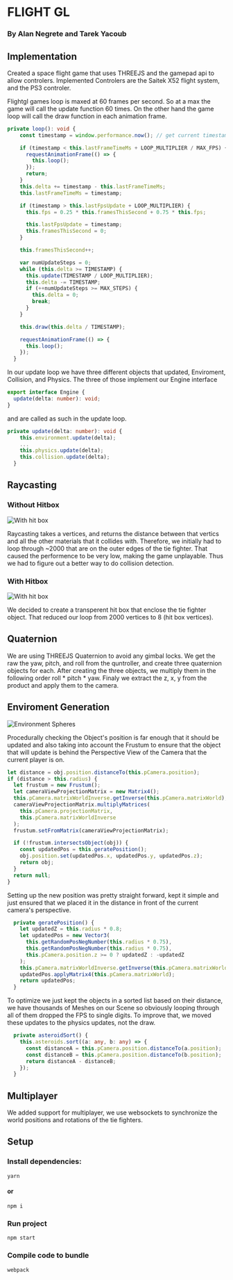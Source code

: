 # FLIGHT GL

### By Alan Negrete and Tarek Yacoub

## Implementation

Created a space flight game that uses THREEJS and the gamepad api to allow controlers. Implemented Controlers are the Saitek X52 flight system,
and the PS3 controler.

Flightgl games loop is maxed at 60 frames per second. So at a max the game will call the update function 60 times. On the other hand the game loop will call the draw function in each animation frame.

```typescript
private loop(): void {
    const timestamp = window.performance.now(); // get current timestamp

    if (timestamp < this.lastFrameTimeMs + LOOP_MULTIPLIER / MAX_FPS) {
      requestAnimationFrame(() => {
        this.loop();
      });
      return;
    }
    this.delta += timestamp - this.lastFrameTimeMs;
    this.lastFrameTimeMs = timestamp;

    if (timestamp > this.lastFpsUpdate + LOOP_MULTIPLIER) {
      this.fps = 0.25 * this.framesThisSecond + 0.75 * this.fps;

      this.lastFpsUpdate = timestamp;
      this.framesThisSecond = 0;
    }

    this.framesThisSecond++;

    var numUpdateSteps = 0;
    while (this.delta >= TIMESTAMP) {
      this.update(TIMESTAMP / LOOP_MULTIPLIER);
      this.delta -= TIMESTAMP;
      if (++numUpdateSteps >= MAX_STEPS) {
        this.delta = 0;
        break;
      }
    }

    this.draw(this.delta / TIMESTAMP);

    requestAnimationFrame(() => {
      this.loop();
    });
  }
```

In our update loop we have three different objects that updated, Enviroment, Collision, and Physics. The three of those implement our Engine interface

```typescript
export interface Engine {
  update(delta: number): void;
}
```

and are called as such in the update loop.

```typescript
private update(delta: number): void {
    this.environment.update(delta);
    ...
    this.physics.update(delta);
    this.collision.update(delta);
  }
```

## Raycasting

### Without Hitbox

![With hit box](./assets/wohitbox.png)

Raycasting takes a vertices, and returns the distance between that vertics and all the other materials that it collides with. Therefore, we initially had to loop through ~2000 that are on the outer edges of the tie fighter. That caused the performence to be very low, making the game unplayable. Thus we had to figure out a better way to do collision detection.

### With Hitbox

![With hit box](./assets/whitbox.png)

We decided to create a transperent hit box that enclose the tie fighter object. That reduced our loop from 2000 vertices to 8 (hit box vertices).

## Quaternion

We are using THREEJS Quaternion to avoid any gimbal locks. We get the raw the yaw, pitch, and roll from the quntroller, and create three quaternion objects for each. After creating the three objects, we multiply them in the following order roll * pitch * yaw. Finaly we extract the z, x, y from the product and apply them to the camera.

## Enviroment Generation

![Environment Spheres](./assets/env1.PNG)

Procedurally checking the Object's position is far enough that it should be updated and also taking into account the Frustum to ensure that the object that will update is behind the Perspective View of the Camera that the current player is on.

```typescript
let distance = obj.position.distanceTo(this.pCamera.position);
if (distance > this.radius) {
  let frustum = new Frustum();
  let cameraViewProjectionMatrix = new Matrix4();
  this.pCamera.matrixWorldInverse.getInverse(this.pCamera.matrixWorld);
  cameraViewProjectionMatrix.multiplyMatrices(
    this.pCamera.projectionMatrix,
    this.pCamera.matrixWorldInverse
  );
  frustum.setFromMatrix(cameraViewProjectionMatrix);

  if (!frustum.intersectsObject(obj)) {
    const updatedPos = this.geratePosition();
    obj.position.set(updatedPos.x, updatedPos.y, updatedPos.z);
    return obj;
  }
  return null;
}
```

Setting up the new position was pretty straight forward, kept it simple and just ensured that we placed it in the distance in front of the current camera's perspective.

```typescript
  private geratePosition() {
    let updatedZ = this.radius * 0.8;
    let updatedPos = new Vector3(
      this.getRandomPosNegNumber(this.radius * 0.75),
      this.getRandomPosNegNumber(this.radius * 0.75),
      this.pCamera.position.z >= 0 ? updatedZ : -updatedZ
    );
    this.pCamera.matrixWorldInverse.getInverse(this.pCamera.matrixWorld);
    updatedPos.applyMatrix4(this.pCamera.matrixWorld);
    return updatedPos;
  }
```

To optimize we just kept the objects in a sorted list based on their distance, we have thousands of
Meshes on our Scene so obviously looping through all of them dropped the FPS to single digits. To improve that, we moved these updates to the physics updates, not the draw.

```typescript
  private asteroidSort() {
    this.asteroids.sort((a: any, b: any) => {
      const distanceA = this.pCamera.position.distanceTo(a.position);
      const distanceB = this.pCamera.position.distanceTo(b.position);
      return distanceA - distanceB;
    });
  }
```

## Multiplayer

We added support for multiplayer, we use websockets to synchronize the world positions and rotations of the tie fighters.

## Setup

<h3>Install dependencies:</h3>

    yarn

<h4>or</h4>

    npm i

<h3>Run project</h3>

    npm start

<h3>Compile code to bundle</h3>

    webpack

